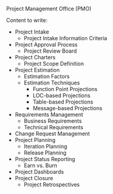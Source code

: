 
Project Management Office (PMO)

Content to write:
* Project Intake
  * Project Intake Information Criteria
* Project Approval Process
  * Project Review Board
* Project Charters
  * Project Scope Definition
* Project Estimation
  * Estimation Factors
  * Estimation Techniques
    * Function Point Projections
    * LOC-based Projections
    * Table-based Projections
    * Message-based Projections
* Requirements Management
  * Business Requirements
  * Technical Requirements
* Change Request Management
* Project Planning
  * Iteration Planning
  * Release Planning
* Project Status Reporting
  * Earn vs. Burn
* Project Dashboards
* Project Closure
  * Project Retrospectives


